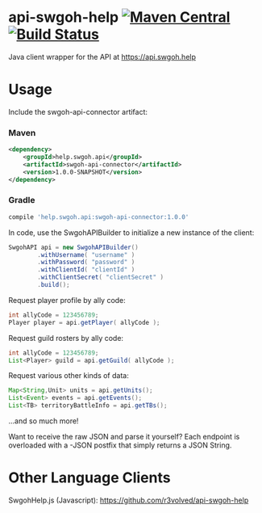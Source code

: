 # api-swgoh-help [![Maven Central](https://img.shields.io/maven-central/v/help.swgoh.api/swgoh-api-connector.svg?style=flat-square)](https://mvnrepository.com/artifact/help.swgoh.api/swgoh-api-connector) [![Build Status](https://img.shields.io/circleci/project/github/Discord4J/Discord4J/master.svg?style=flat-square)](https://circleci.com/gh/j0rdanit0/api-swgoh-help/tree/master)
Java client wrapper for the API at https://api.swgoh.help

# Usage
Include the swgoh-api-connector artifact:

### Maven
```xml
<dependency>
    <groupId>help.swgoh.api</groupId>
    <artifactId>swgoh-api-connector</artifactId>
    <version>1.0.0-SNAPSHOT</version>
</dependency>
```

### Gradle
```groovy
compile 'help.swgoh.api:swgoh-api-connector:1.0.0'
```

In code, use the SwgohAPIBuilder to initialize a new instance of the client:
```java
SwgohAPI api = new SwgohAPIBuilder()
        .withUsername( "username" )
        .withPassword( "password" )
        .withClientId( "clientId" )
        .withClientSecret( "clientSecret" )
        .build();
```

Request player profile by ally code:
```java
int allyCode = 123456789;
Player player = api.getPlayer( allyCode );
```

Request guild rosters by ally code:
```java
int allyCode = 123456789;
List<Player> guild = api.getGuild( allyCode );
```

Request various other kinds of data:
```java
Map<String,Unit> units = api.getUnits();
List<Event> events = api.getEvents();
List<TB> territoryBattleInfo = api.getTBs();
```
...and so much more!

Want to receive the raw JSON and parse it yourself? Each endpoint is overloaded with a -JSON postfix that simply returns a JSON String.

# Other Language Clients
SwgohHelp.js (Javascript): https://github.com/r3volved/api-swgoh-help
